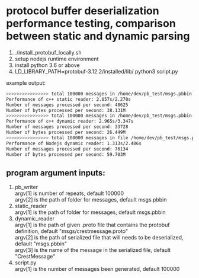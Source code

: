 # protocol buffer deserialization performance testing, comparison between static and dynamic parsing

1. ./install_protobuf_locally.sh
2. setup nodejs runtime environment
3. install python 3.6 or above
4. LD_LIBRARY_PATH=protobuf-3.12.2/installed/lib/ python3 script.py

example output:
```bash
>>>>>>>>>>>>>>>> total 100000 messages in /home/dev/pb_test/msgs.pbbin
Performance of c++ static reader: 2.057s/2.270s
Number of messages processed per second: 48625
Number of bytes processed per second: 38.131M
>>>>>>>>>>>>>>>> total 100000 messages in /home/dev/pb_test/msgs.pbbin
Performance of c++ dynamic reader: 2.965s/3.347s
Number of messages processed per second: 33728
Number of bytes processed per second: 26.449M
>>>>>>>>>>>>>>>> total 100000 messages in file /home/dev/pb_test/msgs.pbbin
Performance of Nodejs dynamic reader: 1.313s/2.486s
Number of messages processed per second: 76134
Number of bytes processed per second: 59.703M
```

## program argument inputs:
1. pb_writer\
   argv[1] is number of repeats, default 100000\
   argv[2] is the path of folder for messages, default msgs.pbbin
2. static_reader\
   argv[1] is the path of folder for messages, default msgs.pbbin
3. dynamic_reader\
   argv[1] is the path of given .proto file that contains the protobuf definition, default "msgs/crestmessage.proto"\
   argv[2] is the path of serialized file that will needs to be deserialized, default "msgs.pbbin"\
   argv[3] is the name of the message in the serialized file, default "CrestMessage"
4. script.py\
   argv[1] is the number of messages been generated, default 100000
